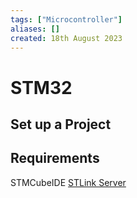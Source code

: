 ```yaml
---
tags: ["Microcontroller"]
aliases: []
created: 18th August 2023
---
```


# STM32

## Set up a Project



## Requirements

STMCubeIDE
[STLink Server](https://www.st.com/en/development-tools/st-link-server.html)
